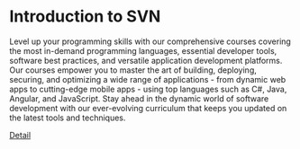 # Introduction to SVN

Level up your programming skills with our comprehensive courses covering the most in-demand programming languages, essential developer tools, software best practices, and versatile application development platforms. Our courses empower you to master the art of building, deploying, securing, and optimizing a wide range of applications - from dynamic web apps to cutting-edge mobile apps - using top languages such as C#, Java, Angular, and JavaScript. Stay ahead in the dynamic world of software development with our ever-evolving curriculum that keeps you updated on the latest tools and techniques. 

[Detail](https://eduitfree.com/courses/introduction-to-svn)